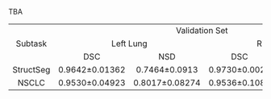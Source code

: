 TBA
<table>
<tr>
    <td rowspan="3"><center>Subtask<br/>
    <td colspan="4"><center>Validation Set</td>
    <td colspan="4"><center>Testing Set</td>
</tr>
<tr>
    <td colspan="2"><center>Left Lung</td>
    <td colspan="2"><center>Right Lung</td>
    <td colspan="2"><center>Left Lung</td>
    <td colspan="2"><center>Right Lung</td>
</tr>
<tr>
    <td><center>DSC</td>
    <td><center>NSD</td>
    <td><center>DSC</td>
    <td><center>NSD</td>
    <td><center>DSC</td>
    <td><center>NSD</td>
    <td><center>DSC</td>
    <td><center>NSD</td>
</tr>
<tr>
    <td><center>StructSeg</td>
    <td><center>0.9642±0.01362</td>
    <td><center>0.7464±0.0913</td>
    <td><center>0.9730±0.0026</td>
    <td><center>0.7434±0.07216</td>
    <td><center>0.9215±0.1965</td>
    <td><center>0.8202±0.1573</td>
    <td><center>0.9554±0.07216</td>
    <td><center>0.8419±0.1159</td>
</tr>
<tr>
    <td><center>NSCLC</td>
    <td><center>0.9530±0.04923</td>
    <td><center>0.8017±0.08274</td>
    <td><center>0.9536±0.1086</td>
    <td><center>0.8066±0.1067</td>
    <td><center>0.5751±0.2149</td>
    <td><center>0.4687±0.1693</td>
    <td><center>0.7219±0.1533</td>
    <td><center>0.5171±0.1676</td>
</tr>
</table>

